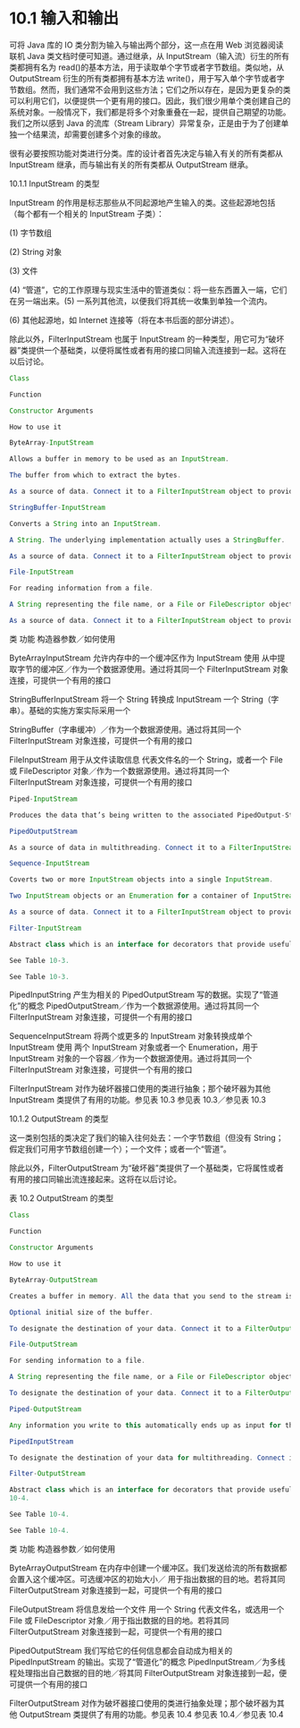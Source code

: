 # 10.1 输入和输出

可将 Java 库的 IO 类分割为输入与输出两个部分，这一点在用 Web 浏览器阅读联机 Java 类文档时便可知道。通过继承，从 InputStream（输入流）衍生的所有类都拥有名为 read()的基本方法，用于读取单个字节或者字节数组。类似地，从 OutputStream 衍生的所有类都拥有基本方法 write()，用于写入单个字节或者字节数组。然而，我们通常不会用到这些方法；它们之所以存在，是因为更复杂的类可以利用它们，以便提供一个更有用的接口。因此，我们很少用单个类创建自己的系统对象。一般情况下，我们都是将多个对象重叠在一起，提供自己期望的功能。我们之所以感到 Java 的流库（Stream Library）异常复杂，正是由于为了创建单独一个结果流，却需要创建多个对象的缘故。

很有必要按照功能对类进行分类。库的设计者首先决定与输入有关的所有类都从 InputStream 继承，而与输出有关的所有类都从 OutputStream 继承。

10.1.1 InputStream 的类型

InputStream 的作用是标志那些从不同起源地产生输入的类。这些起源地包括（每个都有一个相关的 InputStream 子类）：

(1) 字节数组

(2) String 对象

(3) 文件

(4) “管道”，它的工作原理与现实生活中的管道类似：将一些东西置入一端，它们在另一端出来。(5) 一系列其他流，以便我们将其统一收集到单独一个流内。

(6) 其他起源地，如 Internet 连接等（将在本书后面的部分讲述）。

除此以外，FilterInputStream 也属于 InputStream 的一种类型，用它可为“破坏器”类提供一个基础类，以便将属性或者有用的接口同输入流连接到一起。这将在以后讨论。

```java
Class

Function

Constructor Arguments

How to use it

ByteArray-InputStream

Allows a buffer in memory to be used as an InputStream.

The buffer from which to extract the bytes.

As a source of data. Connect it to a FilterInputStream object to provide a useful interface.

StringBuffer-InputStream

Converts a String into an InputStream.

A String. The underlying implementation actually uses a StringBuffer.

As a source of data. Connect it to a FilterInputStream object to provide a useful interface.

File-InputStream

For reading information from a file.

A String representing the file name, or a File or FileDescriptor object.

As a source of data. Connect it to a FilterInputStream object to provide a useful interface.
```

类 功能 构造器参数／如何使用

ByteArrayInputStream 允许内存中的一个缓冲区作为 InputStream 使用 从中提取字节的缓冲区／作为一个数据源使用。通过将其同一个 FilterInputStream 对象连接，可提供一个有用的接口

StringBufferInputStream 将一个 String 转换成 InputStream 一个 String（字串）。基础的实施方案实际采用一个

StringBuffer（字串缓冲）／作为一个数据源使用。通过将其同一个 FilterInputStream 对象连接，可提供一个有用的接口

FileInputStream 用于从文件读取信息 代表文件名的一个 String，或者一个 File 或 FileDescriptor 对象／作为一个数据源使用。通过将其同一个 FilterInputStream 对象连接，可提供一个有用的接口

```java
Piped-InputStream

Produces the data that’s being written to the associated PipedOutput-Stream. Implements the “piping” concept.

PipedOutputStream

As a source of data in multithreading. Connect it to a FilterInputStream object to provide a useful interface.

Sequence-InputStream

Coverts two or more InputStream objects into a single InputStream.

Two InputStream objects or an Enumeration for a container of InputStream objects.

As a source of data. Connect it to a FilterInputStream object to provide a useful interface.

Filter-InputStream

Abstract class which is an interface for decorators that provide useful functionality to the other InputStream classes. See Table 10-3.

See Table 10-3.

See Table 10-3.
```

PipedInputString 产生为相关的 PipedOutputStream 写的数据。实现了“管道化”的概念 PipedOutputStream／作为一个数据源使用。通过将其同一个 FilterInputStream 对象连接，可提供一个有用的接口

SequenceInputStream 将两个或更多的 InputStream 对象转换成单个 InputStream 使用 两个 InputStream 对象或者一个 Enumeration，用于 InputStream 对象的一个容器／作为一个数据源使用。通过将其同一个 FilterInputStream 对象连接，可提供一个有用的接口

FilterInputStream 对作为破坏器接口使用的类进行抽象；那个破坏器为其他 InputStream 类提供了有用的功能。参见表 10.3 参见表 10.3／参见表 10.3

10.1.2 OutputStream 的类型

这一类别包括的类决定了我们的输入往何处去：一个字节数组（但没有 String；假定我们可用字节数组创建一个）；一个文件；或者一个“管道”。

除此以外，FilterOutputStream 为“破坏器”类提供了一个基础类，它将属性或者有用的接口同输出流连接起来。这将在以后讨论。

表 10.2 OutputStream 的类型

```java
Class

Function

Constructor Arguments

How to use it

ByteArray-OutputStream

Creates a buffer in memory. All the data that you send to the stream is placed in this buffer.

Optional initial size of the buffer.

To designate the destination of your data. Connect it to a FilterOutputStream object to provide a useful interface.

File-OutputStream

For sending information to a file.

A String representing the file name, or a File or FileDescriptor object.

To designate the destination of your data. Connect it to a FilterOutputStream object to provide a useful interface.

Piped-OutputStream

Any information you write to this automatically ends up as input for the associated PipedInput-Stream. Implements the “piping” concept.

PipedInputStream

To designate the destination of your data for multithreading. Connect it to a FilterOutputStream object to provide a useful interface.

Filter-OutputStream

Abstract class which is an interface for decorators that provide useful functionality to the other OutputStream classes. See Table
10-4.

See Table 10-4.

See Table 10-4.
```

类 功能 构造器参数／如何使用

ByteArrayOutputStream 在内存中创建一个缓冲区。我们发送给流的所有数据都会置入这个缓冲区。可选缓冲区的初始大小／
用于指出数据的目的地。若将其同 FilterOutputStream 对象连接到一起，可提供一个有用的接口

FileOutputStream 将信息发给一个文件 用一个 String 代表文件名，或选用一个 File 或 FileDescriptor 对象／用于指出数据的目的地。若将其同 FilterOutputStream 对象连接到一起，可提供一个有用的接口

PipedOutputStream 我们写给它的任何信息都会自动成为相关的 PipedInputStream 的输出。实现了“管道化”的概念 PipedInputStream／为多线程处理指出自己数据的目的地／将其同 FilterOutputStream 对象连接到一起，便可提供一个有用的接口

FilterOutputStream 对作为破坏器接口使用的类进行抽象处理；那个破坏器为其他 OutputStream 类提供了有用的功能。参见表 10.4 参见表 10.4／参见表 10.4
